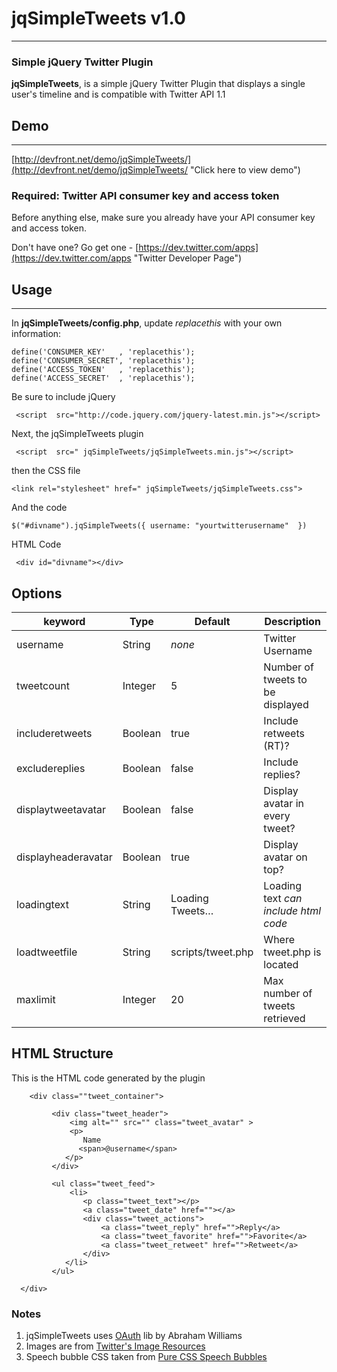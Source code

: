 # jqSimpleTweets v1.0
---

### Simple jQuery Twitter Plugin

**jqSimpleTweets**, is a simple jQuery Twitter Plugin that displays a single  user's timeline and is compatible with Twitter API 1.1



## Demo
---

[http://devfront.net/demo/jqSimpleTweets/](http://devfront.net/demo/jqSimpleTweets/ "Click here to view demo")





### Required: Twitter API consumer key and access token


Before anything else, make sure you already have your API consumer key and access token.

Don't have one? Go get one - [https://dev.twitter.com/apps](https://dev.twitter.com/apps "Twitter Developer Page")





## Usage
---

In **jqSimpleTweets/config.php**, update *replacethis* with your own information:

	define('CONSUMER_KEY'   , 'replacethis');
	define('CONSUMER_SECRET', 'replacethis');
	define('ACCESS_TOKEN'   , 'replacethis');
	define('ACCESS_SECRET'  , 'replacethis');
    

Be sure to include jQuery
      
     <script  src="http://code.jquery.com/jquery-latest.min.js"></script>
     
 
Next, the jqSimpleTweets plugin
 
     <script  src=" jqSimpleTweets/jqSimpleTweets.min.js"></script>
     
then the CSS file

	<link rel="stylesheet" href=" jqSimpleTweets/jqSimpleTweets.css">   
  
And the code

	$("#divname").jqSimpleTweets({ username: "yourtwitterusername"  })
	
HTML Code

     <div id="divname"></div>
	


## Options


keyword      | Type            | Default      | Description
------------ | -------------   | -------------| ------------
username     | String | _none_    | Twitter Username
tweetcount   | Integer           | 5          | Number of tweets to be displayed
includeretweets   | Boolean          | true         | Include retweets (RT)?
excludereplies   | Boolean          | false          | Include replies?
displaytweetavatar  | Boolean          | false          | Display avatar in every tweet?
displayheaderavatar  | Boolean          | true         | Display avatar on top?
loadingtext | String | Loading Tweets… | Loading text _can include html code_
loadtweetfile | String | scripts/tweet.php | Where tweet.php is located
maxlimit | Integer | 20 | Max number of tweets retrieved 


## HTML Structure

This is the HTML code generated by the plugin

		<div class=""tweet_container">
		
		     <div class="tweet_header">
		         <img alt="" src="" class="tweet_avatar" >
		         <p>
		            Name 
                   <span>@username</span>
                </p>	
		     </div>
		   
		     <ul class="tweet_feed">
		         <li>
		            <p class="tweet_text"></p>
		            <a class="tweet_date" href=""></a>
		            <div class="tweet_actions">
		                <a class="tweet_reply" href="">Reply</a>
		                <a class="tweet_favorite" href="">Favorite</a>
		                <a class="tweet_retweet" href="">Retweet</a>
		            </div>
		        </li>
		     </ul>
		   
	  </div>


### Notes
1. jqSimpleTweets uses [OAuth](https://github.com/abraham/twitteroauth "") lib by Abraham Williams
1. Images are from [Twitter's Image Resources](https://dev.twitter.com/docs/image-resources "Image resources")
1. Speech bubble CSS taken from  [Pure CSS Speech Bubbles](http://nicolasgallagher.com/pure-css-speech-bubbles/demo/ "Nicolas Gallagher's Blog")




